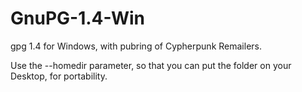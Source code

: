 # GnuPG-1.4-Win
gpg 1.4 for Windows, with pubring of Cypherpunk Remailers.

Use the --homedir parameter, so that you can put the folder
on your Desktop, for portability.
